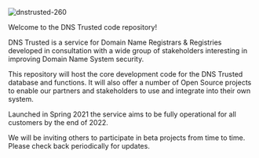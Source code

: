 ![dnstrusted-260](https://user-images.githubusercontent.com/448244/116058516-d59bab00-a677-11eb-9993-422771d1f06f.png)

Welcome to the DNS Trusted code repository!

DNS Trusted is a service for Domain Name Registrars & Registries developed in consultation with a wide group of stakeholders interesting in improving Domain Name System security.

This repository will host the core development code for the DNS Trusted database and functions.  It will also offer a number of Open Source projects to enable our partners and stakeholders to use and integrate into their own system.

Launched in Spring 2021 the service aims to be fully operational for all customers by the end of 2022.

We will be inviting others to participate in beta projects from time to time.  Please check back periodically for updates.
